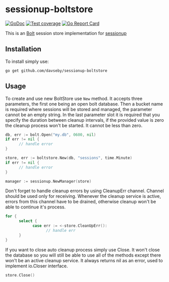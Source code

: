 
# sessionup-boltstore
[![GoDoc](https://godoc.org/github.com/davseby/sessionup-boltstore?status.png)](https://godoc.org/github.com/davseby/sessionup-boltstore)
[![Test coverage](http://gocover.io/_badge/github.com/davseby/sessionup-boltstore)](https://gocover.io/github.com/davseby/sessionup-boltstore)
[![Go Report Card](https://goreportcard.com/badge/github.com/davseby/sessionup-boltstore)](https://goreportcard.com/report/github.com/davseby/sessionup-boltstore)

This is an [Bolt](https://github.com/boltdb/bolt) session store implementation for [sessionup](https://github.com/swithek/sessionup)

## Installation

To install simply use:

```
go get github.com/davseby/sessionup-boltstore
```

## Usage

To create and use new BoltStore use `New` method. It accepts three parameters, the
first one being an open bolt database. Then a bucket name is required where sessions 
will be stored and managed, the parameter cannot be an empty string. In the last parameter
slot it is required that you specify the duration between cleanup intervals, if the provided
value is zero the cleanup process won't be started. It cannot be less than zero.

```go
db, err := bolt.Open("my.db", 0600, nil)
if err != nil {
      // handle error
}

store, err := boltstore.New(db, "sessions", time.Minute)
if err != nil {
      // handle error
}

manager := sessionup.NewManager(store)
```

Don't forget to handle cleanup errors by using CleanupErr channel. Channel 
should be used only for receiving. Whenever the cleanup service is active, 
errors from this channel have to be drained, otherwise cleanup won't be able 
to continue it's process.

```go
for {
      select {
            case err := <-store.CleanUpErr():
                  // handle err
      }
}
```

If you want to close auto cleanup process simply use Close. It won't close the
database so you will still be able to use all of the methods except there won't
be an active cleanup service.
It always returns nil as an error, used to implement io.Closer interface.

```go
store.Close()
```
